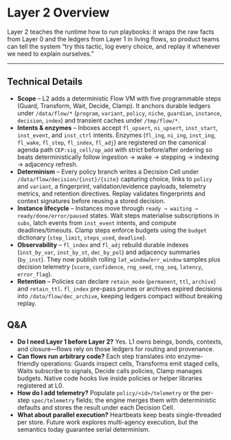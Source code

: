 # Layer 2 Overview

Layer 2 teaches the runtime how to run playbooks: it wraps the raw facts from Layer 0 and the ledgers from Layer 1 in living flows, so product teams can tell the system “try this tactic, log every choice, and replay it whenever we need to explain ourselves.”

---

## Technical Details
- **Scope** – L2 adds a deterministic Flow VM with five programmable steps (Guard, Transform, Wait, Decide, Clamp). It anchors durable ledgers under `/data/flow/*` (`program`, `variant`, `policy`, `niche`, `guardian`, `instance`, `decision`, `index`) and transient caches under `/tmp/flow/*`.
- **Intents & enzymes** – Inboxes accept `fl_upsert`, `ni_upsert`, `inst_start`, `inst_event`, and `inst_ctrl` intents. Enzymes (`fl_ing`, `ni_ing`, `inst_ing`, `fl_wake`, `fl_step`, `fl_index`, `fl_adj`) are registered on the canonical agenda path `CEP:sig_cell/op_add` with strict before/after ordering so beats deterministically follow ingestion → wake → stepping → indexing → adjacency refresh.
- **Determinism** – Every policy branch writes a Decision Cell under `/data/flow/decision/{inst}/{site}` capturing choice, links to `policy` and `variant`, a fingerprint, validation/evidence payloads, telemetry metrics, and retention directives. Replay validates fingerprints and context signatures before reusing a stored decision.
- **Instance lifecycle** – Instances move through `ready → waiting → ready/done/error/paused` states. Wait steps materialise subscriptions in `subs`, latch events from `inst_event` intents, and compute deadlines/timeouts. Clamp steps enforce budgets using the `budget` dictionary (`step_limit`, `steps_used`, `deadline`).
- **Observability** – `fl_index` and `fl_adj` rebuild durable indexes (`inst_by_var`, `inst_by_st`, `dec_by_pol`) and adjacency summaries (`by_inst`). They now publish rolling `lat_window`/`err_window` samples plus decision telemetry (`score`, `confidence`, `rng_seed`, `rng_seq`, `latency`, `error_flag`).
- **Retention** – Policies can declare `retain_mode` (`permanent`, `ttl`, `archive`) and `retain_ttl`. `fl_index` pre-pass prunes or archives expired decisions into `/data/flow/dec_archive`, keeping ledgers compact without breaking replay.

## Q&A
- **Do I need Layer 1 before Layer 2?**
  Yes. L1 owns beings, bonds, contexts, and closure—flows rely on those ledgers for routing and provenance.
- **Can flows run arbitrary code?**
  Each step translates into enzyme-friendly operations: Guards inspect cells, Transforms emit staged cells, Waits subscribe to signals, Decide calls policies, Clamp manages budgets. Native code hooks live inside policies or helper libraries registered at L0.
- **How do I add telemetry?**
  Populate `policy/<id>/telemetry` or the per-step `spec/telemetry` fields; the engine merges them with deterministic defaults and stores the result under each Decision Cell.
- **What about parallel execution?**
  Heartbeats keep beats single-threaded per store. Future work explores multi-agency execution, but the semantics today guarantee serial determinism.
